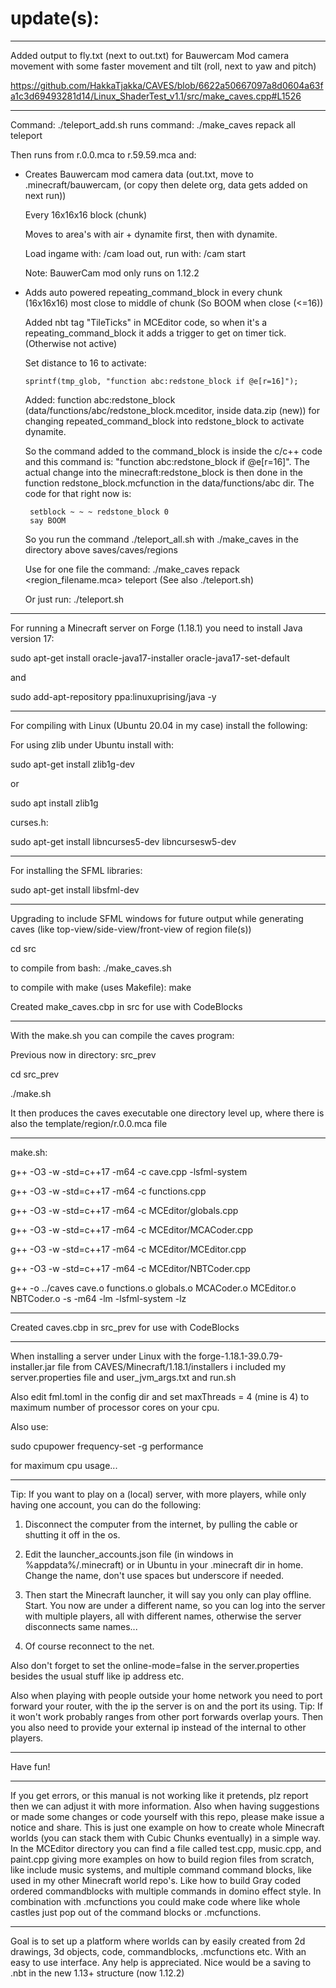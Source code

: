 # update(s):

***
Added output to fly.txt (next to out.txt) for Bauwercam Mod camera movement with some faster movement and tilt (roll, next to yaw and pitch)

https://github.com/HakkaTjakka/CAVES/blob/6622a50667097a8d0604a63fa1c3d69493281d14/Linux_ShaderTest_v1.1/src/make_caves.cpp#L1526
***

Command: ./teleport_add.sh runs command: ./make_caves repack all teleport

Then runs from r.0.0.mca to r.59.59.mca and:

- Creates Bauwercam mod camera data (out.txt, move to .minecraft/bauwercam, (or copy then delete org, data gets added on next run))

    Every 16x16x16 block (chunk)
    
    Moves to area's with air + dynamite first, then with dynamite. 

    Load ingame with: /cam load out, run with: /cam start <number of frames>
    
    Note: BauwerCam mod only runs on 1.12.2
    
- Adds auto powered repeating_command_block in every chunk (16x16x16) most close to middle of chunk (So BOOM when close (<=16))
 
    Added nbt tag "TileTicks" in MCEditor code, so when it's a repeating_command_block it adds a trigger to get on timer tick. (Otherwise not active)
    
    Set distance to 16 to activate:     
    
      sprintf(tmp_glob, "function abc:redstone_block if @e[r=16]");
    
    Added: function abc:redstone_block (data/functions/abc/redstone_block.mceditor, inside data.zip (new)) for changing repeated_command_block into redstone_block to activate dynamite.
    
    So the command added to the command_block is inside the c/c++ code and this command is: "function abc:redstone_block if @e[r=16]". The actual change into the minecraft:redstone_block is then done in the function redstone_block.mcfunction in the data/functions/abc dir. The code for that right now is:
    
       setblock ~ ~ ~ redstone_block 0
       say BOOM
 
    So you run the command ./teleport_all.sh with ./make_caves in the directory above saves/caves/regions
 
    Use for one file the command: ./make_caves repack <region_filename.mca> teleport (See also ./teleport.sh)
 
    Or just run: ./teleport.sh 
***

For running a Minecraft server on Forge (1.18.1) you need to install Java version 17:

sudo apt-get install oracle-java17-installer oracle-java17-set-default

and

sudo add-apt-repository ppa:linuxuprising/java -y
***
For compiling with Linux (Ubuntu 20.04 in my case) install the following:

For using zlib under Ubuntu install with:

sudo apt-get install zlib1g-dev

or

sudo apt install zlib1g

curses.h:

sudo apt-get install libncurses5-dev libncursesw5-dev
***
For installing the SFML libraries:

sudo apt-get install libsfml-dev
***
Upgrading to include SFML windows for future output while generating caves (like top-view/side-view/front-view of region file(s))

cd src

to compile from bash: ./make_caves.sh

to compile with make (uses Makefile): make

Created make_caves.cbp in src for use with CodeBlocks
***
With the make.sh you can compile the caves program:

Previous now in directory: src_prev

cd src_prev

./make.sh

It then produces the caves executable one directory level up, where there is also the template/region/r.0.0.mca file
***
make.sh:

g++ -O3 -w -std=c++17 -m64 -c cave.cpp -lsfml-system

g++ -O3 -w -std=c++17 -m64 -c functions.cpp

g++ -O3 -w -std=c++17 -m64 -c MCEditor/globals.cpp

g++ -O3 -w -std=c++17 -m64 -c MCEditor/MCACoder.cpp

g++ -O3 -w -std=c++17 -m64 -c MCEditor/MCEditor.cpp

g++ -O3 -w -std=c++17 -m64 -c MCEditor/NBTCoder.cpp

g++ -o ../caves cave.o functions.o globals.o MCACoder.o MCEditor.o NBTCoder.o -s -m64 -lm -lsfml-system -lz
***
Created caves.cbp in src_prev for use with CodeBlocks
***
When installing a server under Linux with the forge-1.18.1-39.0.79-installer.jar file from CAVES/Minecraft/1.18.1/installers i included my server.properties file and user_jvm_args.txt and run.sh

Also edit fml.toml in the config dir and set maxThreads = 4 (mine is 4) to maximum number of processor cores on your cpu.

Also use:

sudo cpupower frequency-set -g performance

for maximum cpu usage...
***
Tip: If you want to play on a (local) server, with more players, while only having one account, you can do the following:

1) Disconnect the computer from the internet, by pulling the cable or shutting it off in the os.

2) Edit the launcher_accounts.json file (in windows in %appdata%/.minecraft) or in Ubuntu in your .minecraft dir in home. Change the name, don't use spaces but underscore if needed.

3) Then start the Minecraft launcher, it will say you only can play offline. Start. You now are under a different name, so you can log into the server with multiple players, all with different names, otherwise the server disconnects same names...

4) Of course reconnect to the net.

Also don't forget to set the online-mode=false in the server.properties besides the usual stuff like ip address etc.

Also when playing with people outside your home network you need to port forward your router, with the ip the server is on and the port its using. Tip: If it won't work probably ranges from other port forwards overlap yours.
Then you also need to provide your external ip instead of the internal to other players.
***
Have fun!
***
If you get errors, or this manual is not working like it pretends, plz report then we can adjust it with more information. Also when having suggestions or made some changes or code yourself with this repo, please make issue a notice and share. This is just one example on how to create whole Minecraft worlds (you can stack them with Cubic Chunks eventually) in a simple way. In the MCEditor directory you can find a file called test.cpp, music.cpp, and paint.cpp giving more examples on how to build region files from scratch, like include music systems, and multiple command command blocks, like used in my other Minecraft world repo's. Like how to build Gray coded ordered commandblocks with multiple commands in domino effect style. In combination with .mcfunctions you could make code where like whole castles just pop out of the command blocks or .mcfunctions.
***
Goal is to set up a platform where worlds can by easily created from 2d drawings, 3d objects, code, commandblocks, .mcfunctions etc. With an easy to use interface. Any help is appreciated. Nice would be a saving to .nbt in the new 1.13+ structure (now 1.12.2)
 

